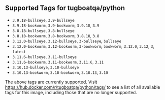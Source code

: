 ## Supported Tags for tugboatqa/python

* `3.9.18-bullseye`, `3.9-bullseye`
* `3.9.18-bookworm`, `3.9-bookworm`, `3.9.18`, `3.9`
* `3.8.18-bullseye`, `3.8-bullseye`
* `3.8.18-bookworm`, `3.8-bookworm`, `3.8.18`, `3.8`
* `3.12.0-bullseye`, `3.12-bullseye`, `3-bullseye`, `bullseye`
* `3.12.0-bookworm`, `3.12-bookworm`, `3-bookworm`, `bookworm`, `3.12.0`, `3.12`, `3`, `latest`
* `3.11.6-bullseye`, `3.11-bullseye`
* `3.11.6-bookworm`, `3.11-bookworm`, `3.11.6`, `3.11`
* `3.10.13-bullseye`, `3.10-bullseye`
* `3.10.13-bookworm`, `3.10-bookworm`, `3.10.13`, `3.10`

The above tags are currently supported. Visit https://hub.docker.com/r/tugboatqa/python/tags/ to see a list of all available tags for this image, including those that are no longer supported.

